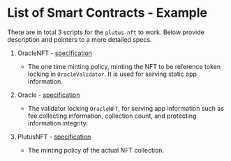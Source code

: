 # List of Smart Contracts - Example

There are in total 3 scripts for the `plutus-nft` to work. Below provide description and pointers to a more detailed specs.

1. OracleNFT - [specification](./1_oracle_nft.md)

   - The one time minting policy, minting the NFT to be reference token locking in `OracleValidator`. It is used for serving static app information.

2. Oracle - [specification](./2_oracle.md)

   - The validator locking `OracleNFT`, for serving app information such as fee collecting information, collection count, and protecting information integrity.

3. PlutusNFT - [specification](./3_plutus_nft.md)

   - The minting policy of the actual NFT collection.
